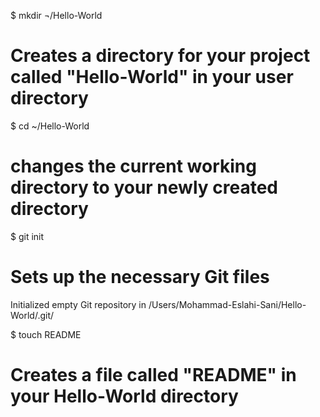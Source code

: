 $ mkdir ¬/Hello-World
# Creates a directory for your project called "Hello-World" in your user directory

$ cd ~/Hello-World
# changes the current working directory to your newly created directory

$ git init
# Sets up the necessary Git files
Initialized empty Git repository in /Users/Mohammad-Eslahi-Sani/Hello-World/.git/

$ touch README
# Creates a file called "README" in your Hello-World directory

